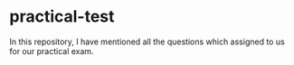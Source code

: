 # practical-test
In this repository, I have mentioned all the questions which assigned to us for our practical exam.
